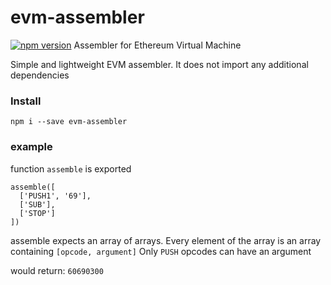# evm-assembler
[![npm version](https://badge.fury.io/js/evm-assembler.svg)](https://badge.fury.io/js/evm-assembler)
Assembler for Ethereum Virtual Machine

Simple and lightweight EVM assembler. 
It does not import any additional dependencies

### Install

`npm i --save evm-assembler`

### example

function `assemble` is exported

```
assemble([
  ['PUSH1', '69'],
  ['SUB'],
  ['STOP']
])
```
assemble expects an array of arrays. Every element of the array is an array containing `[opcode, argument]`
Only `PUSH` opcodes can have an argument

would return: `60690300`
